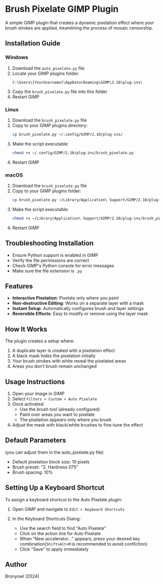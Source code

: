 # Brush Pixelate GIMP Plugin

A simple GIMP plugin that creates a dynamic pixelation effect where your brush strokes are applied, treamlining the process of mosaic censorship.

## Installation Guide

### Windows
1. Download the `auto_pixelate.py` file
2. Locate your GIMP plugins folder:
   ```
   C:\Users\[YourUsername]\AppData\Roaming\GIMP\2.10\plug-ins\
   ```
3. Copy the `brush_pixelate.py` file into this folder
4. Restart GIMP

### Linux
1. Download the `brush_pixelate.py` file
2. Copy to your GIMP plugins directory:
   ```bash
   cp brush_pixelate.py ~/.config/GIMP/2.10/plug-ins/
   ```
3. Make the script executable:
   ```bash
   chmod +x ~/.config/GIMP/2.10/plug-ins/brush_pixelate.py
   ```
4. Restart GIMP

### macOS
1. Download the `brush_pixelate.py` file
2. Copy to your GIMP plugins folder:
   ```bash
   cp brush_pixelate.py ~/Library/Application\ Support/GIMP/2.10/plug-ins/
   ```
3. Make the script executable:
   ```bash
   chmod +x ~/Library/Application\ Support/GIMP/2.10/plug-ins/brush_pixelate.py
   ```
4. Restart GIMP

## Troubleshooting Installation

- Ensure Python support is enabled in GIMP
- Verify the file permissions are correct
- Check GIMP's Python console for error messages
- Make sure the file extension is `.py`

## Features

- **Interactive Pixelation**: Pixelate only where you paint
- **Non-destructive Editing**: Works on a separate layer with a mask
- **Instant Setup**: Automatically configures brush and layer settings
- **Reversible Effects**: Easy to modify or remove using the layer mask

## How It Works

The plugin creates a setup where:
1. A duplicate layer is created with a pixelation effect
2. A black mask hides the pixelation initially
3. Your brush strokes with white reveal the pixelated areas
4. Areas you don't brush remain unchanged

## Usage Instructions

1. Open your image in GIMP
2. Select `Filters > Custom > Auto Pixelate`
3. Once activated:
   - Use the brush tool (already configured)
   - Paint over areas you want to pixelate
   - The pixelation appears only where you brush
4. Adjust the mask with black/white brushes to fine-tune the effect


## Default Parameters
(you can adjust them in the auto_pixelate.py file)
- Default pixelation block size: 10 pixels
- Brush preset: "2. Hardness 075"
- Brush spacing: 10% 


## Setting Up a Keyboard Shortcut

To assign a keyboard shortcut to the Auto Pixelate plugin:

1. Open GIMP and navigate to `Edit > Keyboard Shortcuts`

2. In the Keyboard Shortcuts Dialog:
   - Use the search field to find "Auto Pixelate"
   - Click on the action line for Auto Pixelate
   - When "New accelerator..." appears, press your desired key combination(`Shift+Alt+M` is recommended to avoid confliction)
   - Click "Save" to apply immediately

## Author

Bronyowl (2024)
